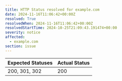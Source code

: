 ```yaml
---
title: HTTP Status resolved for example.com
date: 2024-11-16T11:06:42+00:00Z
resolved: True
resolvedWhen: 2024-11-16T11:06:42+00:00Z
resolvedStartTime: 2024-10-25T21:09:43.191474+00:00
severity: notice
affected:
  - example.com
section: issue
---
```


| Expected Statuses | Actual Status  |
|-------------------|----------------|
| 200, 301, 302 | 200 |
